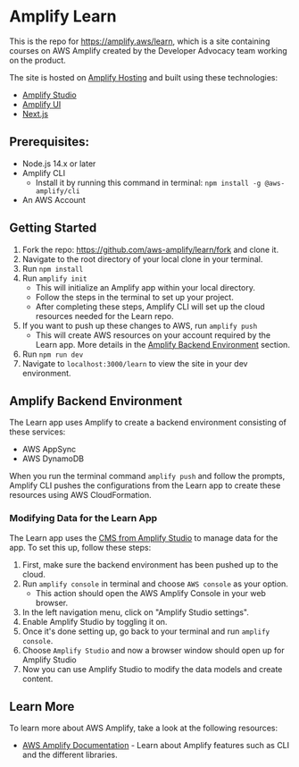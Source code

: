 # Amplify Learn

This is the repo for https://amplify.aws/learn, which is a site containing courses on AWS Amplify created by the Developer Advocacy team working on the product.

The site is hosted on [Amplify Hosting](https://docs.aws.amazon.com/amplify/latest/userguide/welcome.html) and built using these technologies:

- [Amplify Studio](https://docs.amplify.aws/console/)
- [Amplify UI](https://ui.docs.amplify.aws/)
- [Next.js](https://nextjs.org/)

## Prerequisites:

- Node.js 14.x or later
- Amplify CLI
  - Install it by running this command in terminal: `npm install -g @aws-amplify/cli`
- An AWS Account

## Getting Started

1. Fork the repo: https://github.com/aws-amplify/learn/fork and clone it.
2. Navigate to the root directory of your local clone in your terminal.
3. Run `npm install`
4. Run `amplify init`
   - This will initialize an Amplify app within your local directory.
   - Follow the steps in the terminal to set up your project.
   - After completing these steps, Amplify CLI will set up the cloud resources needed for the Learn repo.
5. If you want to push up these changes to AWS, run `amplify push`
   - This will create AWS resources on your account required by the Learn app. More details in the [Amplify Backend Environment](#amplify-backend-environment) section.
6. Run `npm run dev`
7. Navigate to `localhost:3000/learn` to view the site in your dev environment.

## Amplify Backend Environment

The Learn app uses Amplify to create a backend environment consisting of these services:

- AWS AppSync
- AWS DynamoDB

When you run the terminal command `amplify push` and follow the prompts, Amplify CLI pushes the configurations from the Learn app to create these resources using AWS CloudFormation.

### Modifying Data for the Learn App

The Learn app uses the [CMS from Amplify Studio](https://docs.amplify.aws/console/data/content-management/) to manage data for the app. To set this up, follow these steps:

1. First, make sure the backend environment has been pushed up to the cloud.
2. Run `amplify console` in terminal and choose `AWS console` as your option.
   - This action should open the AWS Amplify Console in your web browser.
3. In the left navigation menu, click on "Amplify Studio settings".
4. Enable Amplify Studio by toggling it on.
5. Once it's done setting up, go back to your terminal and run `amplify console`.
6. Choose `Amplify Studio` and now a browser window should open up for Amplify Studio
7. Now you can use Amplify Studio to modify the data models and create content.

## Learn More

To learn more about AWS Amplify, take a look at the following resources:

- [AWS Amplify Documentation](https://docs.amplify.aws/) - Learn about Amplify features such as CLI and the different libraries.
